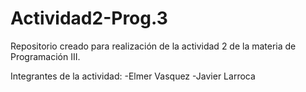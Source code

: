 # Actividad2-Prog.3
Repositorio creado para realización de la actividad 2 de la materia de Programación III. 

Integrantes de la actividad:
-Elmer Vasquez
-Javier Larroca
